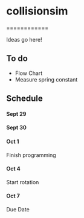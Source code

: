 # collisionsim
============

Ideas go here!

## To do
- Flow Chart
- Measure spring constant

## Schedule
#### Sept 29
#### Sept 30
#### Oct 1
Finish programming
#### Oct 4
Start rotation
#### Oct 7
Due Date
